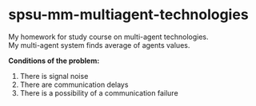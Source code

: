# spsu-mm-multiagent-technologies
My homework for study course on multi-agent technologies.<br/>
My multi-agent system finds average of agents values.</br>

<b>Conditions of the problem:</b>
1) There is signal noise</br>
2) There are communication delays</br>
3) There is a possibility of a communication failure</br>
